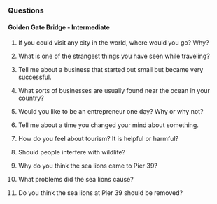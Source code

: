 ### Questions

#### Golden Gate Bridge - Intermediate

1. If you could visit any city in the world, where would you go? Why?

2. What is one of the strangest things you have seen while traveling?

3. Tell me about a business that started out small but became very successful.

4. What sorts of businesses are usually found near the ocean in your country?

5. Would you like to be an entrepreneur one day? Why or why not?

6. Tell me about a time you changed your mind about something.

7. How do you feel about tourism? It is helpful or harmful?

8. Should people interfere with wildlife?

9. Why do you think the sea lions came to Pier 39?

10. What problems did the sea lions cause?

11. Do you think the sea lions at Pier 39 should be removed?
